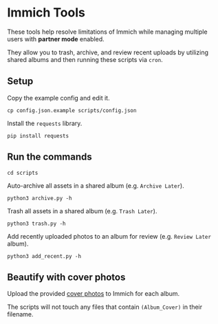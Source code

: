 # Immich Tools

These tools help resolve limitations of Immich while managing multiple users with **partner mode** enabled.  

They allow you to trash, archive, and review recent uploads by utilizing shared albums and then running these scripts via `cron`.


## Setup

Copy the example config and edit it.

    cp config.json.example scripts/config.json

Install the `requests` library.

    pip install requests


## Run the commands

    cd scripts

Auto-archive all assets in a shared album (e.g. `Archive Later`).

    python3 archive.py -h

Trash all assets in a shared album (e.g. `Trash Later`).

    python3 trash.py -h

Add recently uploaded photos to an album for review (e.g. `Review Later` album).

    python3 add_recent.py -h


## Beautify with cover photos

Upload the provided [cover photos](images/) to Immich for each album.

The scripts will not touch any files that contain `(Album_Cover)` in their filename.